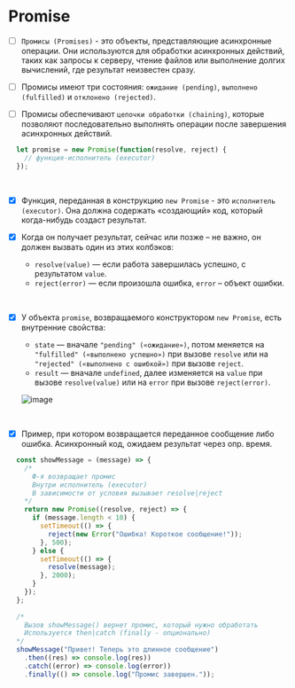 # Promise 

- [ ] `Промисы (Promises)` - это объекты, представляющие асинхронные операции. Они используются для обработки асинхронных действий, таких как запросы к серверу, чтение файлов или выполнение долгих вычислений, где результат неизвестен сразу.

- [ ] Промисы имеют три состояния: `ожидание (pending)`, `выполнено (fulfilled)` и `отклонено (rejected)`.

- [ ] Промисы обеспечивают `цепочки обработки (chaining)`, которые позволяют последовательно выполнять операции после завершения асинхронных действий.

```javascript
  let promise = new Promise(function(resolve, reject) {
    // функция-исполнитель (executor)
  });
```

<br>

  - [x] Функция, переданная в конструкцию `new Promise` - это `исполнитель (executor)`. Она должна содержать «создающий» код, который когда-нибудь создаст результат.
  - [x] Когда он получает результат, сейчас или позже – не важно, он должен вызвать один из этих колбэков:

    + `resolve(value)` — если работа завершилась успешно, с результатом `value`.
    + `reject(error)` — если произошла ошибка, `error` – объект ошибки. 

  <br>

  - [x] У объекта `promise`, возвращаемого конструктором `new Promise`, есть внутренние свойства:

    + `state` — вначале `"pending" («ожидание»)`, потом меняется на `"fulfilled" («выполнено успешно»)` при вызове `resolve` или на `"rejected" («выполнено с ошибкой»)` при вызове `reject`.
    + `result` — вначале `undefined`, далее изменяется на `value` при вызове `resolve(value)` или на `error` при вызове `reject(error)`.
       
    ![image](https://github.com/acidshotgun/learn-js-vanilla/assets/117285472/b180dfdf-c4b3-4ea9-8689-50bfa96e4226)

  <br>

  - [x] Пример, при котором возвращается переданное сообщение либо ошибка. Асинхронный код, ожидаем результат через опр. время.

  ```javascript
    const showMessage = (message) => {
      /*
        Ф-я возвращает промис
        Внутри исполнитель (executor)
        В зависимости от условия вызывает resolve|reject
      */
      return new Promise((resolve, reject) => {
        if (message.length < 10) {
          setTimeout(() => {
            reject(new Error("Ошибка! Короткое сообщение!"));
          }, 500);
        } else {
          setTimeout(() => {
            resolve(message);
          }, 2000);
        }
      });
    };
    
    /*
      Вызов showMessage() вернет промис, который нужно обработать
      Используется then|catch (finally - опционально)
    */
    showMessage("Привет! Теперь это длинное сообщение")
      .then((res) => console.log(res))
      .catch((error) => console.log(error))
      .finally(() => console.log("Промис завершен."));
  ```



